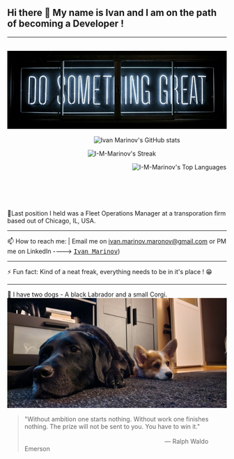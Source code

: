 ## Hi there 👋 My name is Ivan and I am on the path of becoming a Developer ! 

-----------------------------------------------------------------------------------------------------------------------------------------------

⠀⠀⠀⠀⠀⠀⠀⠀⠀⠀⠀![](clark-tibbs-oqstl2l5oxi-unsplash.jpg)


⠀  ⠀  ⠀  ⠀  ⠀  ⠀  ⠀  ⠀  ⠀  ⠀  ⠀  ⠀  ⠀  ⠀  ![Ivan Marinov's GitHub stats](https://github-readme-stats.vercel.app/api?username=I-M-Marinov&theme=github_dark&show_icons=true)

⠀  ⠀  ⠀  ⠀  ⠀  ⠀  ⠀  ⠀  ⠀  ⠀  ⠀  ⠀  ⠀ ![I-M-Marinov's Streak](https://github-readme-streak-stats.herokuapp.com/?user=I-M-Marinov&theme=dark&hide_border=false)


⠀⠀⠀⠀⠀⠀⠀⠀⠀⠀⠀⠀⠀⠀⠀⠀⠀⠀⠀⠀⠀⠀⠀⠀⠀⠀⠀⠀![I-M-Marinov's Top Languages](https://github-readme-stats.vercel.app/api/top-langs/?username=I-M-Marinov&theme=dark&show_icons=true&hide_border=false&layout=compact)⠀  
</div>

⠀⠀⠀⠀⠀⠀⠀⠀⠀⠀⠀⠀⠀⠀⠀⠀⠀⠀⠀⠀⠀⠀⠀⠀
------------------------------------------------------------------------------------------------------------------------------------------------

🔭Last position I held was a Fleet Operations Manager at a transporation firm based out of Chicago, IL, USA.

------------------------------------------------------------------------------------------------------------------------------------------------

📫 How to reach me:  | Email me on ivan.marinov.maronov@gmail.com or PM me on LinkedIn ----> [<kbd>Ivan Marinov</kbd>](https://www.linkedin.com/in/ivan-marinov-71107684/))

-------------------------------------------------------------------------------------------------------------------------------------------------

⚡ Fun fact: Kind of a neat freak, everything needs to be in it's place ! 😁 

------------------------------------------------------------------------------------------------------------------------------------------------

🐶 I have two dogs - A black Labrador and a small Corgi.
![](rsz_read_me_banner.jpg)


> "Without ambition one starts nothing. Without work one finishes nothing. The prize will not be sent to you. You have to win it."
⠀⠀⠀⠀⠀⠀⠀⠀⠀⠀⠀⠀⠀⠀⠀⠀⠀⠀⠀⠀⠀⠀⠀⠀⠀⠀⠀⠀⠀⠀⠀⠀⠀⠀⠀⠀⠀⠀⠀⠀⠀⠀⠀⠀⠀⠀⠀⠀⠀⠀⠀⠀⠀⠀⠀⠀⠀⠀⠀⠀⠀⠀⠀⠀⠀⠀⠀⠀⠀⠀⠀⠀⠀⠀⠀⠀ ― Ralph Waldo Emerson
                                                                                            

<!--
**I-M-Marinov/I-M-Marinov** is a ✨ _special_ ✨ repository because its `README.md` (this file) appears on your GitHub profile.

Here are some ideas to get you started:

- 🔭 I’m currently working on ...
- 🌱 I’m currently learning ...
- 👯 I’m looking to collaborate on ...
- 🤔 I’m looking for help with ...
- 💬 Ask me about ...
- 📫 How to reach me: ...
- 😄 Pronouns: ...
- ⚡ Fun fact: ...
-->
